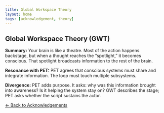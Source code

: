 ```yaml
---
title: Global Workspace Theory
layout: home
tags: [acknowledgement, theory]
---
```


## Global Workspace Theory (GWT)

**Summary:** Your brain is like a theatre. Most of the action happens backstage, but when a thought reaches the “spotlight,” it becomes conscious. That spotlight broadcasts information to the rest of the brain.

**Resonance with PET:** PET agrees that conscious systems must share and integrate information. The loop must touch multiple subsystems.

**Divergence:** PET adds purpose. It asks: why was this information brought into awareness? Is it helping the system stay on? GWT describes the stage; PET asks whether the script sustains the actor.


[← Back to Acknowledgements](/ideas/acknowledgements/)
